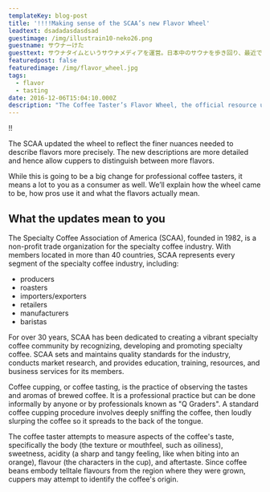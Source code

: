 ```yaml
---
templateKey: blog-post
title: '!!!!Making sense of the SCAA’s new Flavor Wheel'
leadtext: dsadadasdasdsad
guestimage: /img/illustrain10-neko26.png
guestname: サウナーけた
guesttext: サウナタイムというサウナメディアを運営。日本中のサウナを歩き回り、最近では熱波師も行なっている。
featuredpost: false
featuredimage: /img/flavor_wheel.jpg
tags:
  - flavor
  - tasting
date: 2016-12-06T15:04:10.000Z
description: "The Coffee Taster’s Flavor Wheel, the official resource used by coffee\t tasters, has been revised for the first time this year.!!"
---
```

!!

The SCAA updated the wheel to reflect the finer nuances needed to describe flavors more precisely. The new descriptions are more detailed and hence allow cuppers to distinguish between more flavors.	

While this is going to be a big change for professional coffee tasters, it means a lot to you as a consumer as well. We’ll explain how the wheel came to be, how pros use it and what the flavors actually mean.	

## What the updates mean to you	

The Specialty Coffee Association of America (SCAA), founded in 1982, is a non-profit trade organization for the specialty coffee industry. With members located in more than 40 countries, SCAA represents every segment of the specialty coffee industry, including:	

* producers	
* roasters	
* importers/exporters	
* retailers	
* manufacturers	
* baristas	

For over 30 years, SCAA has been dedicated to creating a vibrant specialty coffee community by recognizing, developing and promoting specialty coffee. SCAA sets and maintains quality standards for the industry, conducts market research, and provides education, training, resources, and business services for its members.	

Coffee cupping, or coffee tasting, is the practice of observing the tastes and aromas of brewed coffee. It is a professional practice but can be done informally by anyone or by professionals known as "Q Graders". A standard coffee cupping procedure involves deeply sniffing the coffee, then loudly slurping the coffee so it spreads to the back of the tongue.	

The coffee taster attempts to measure aspects of the coffee's taste, specifically the body (the texture or mouthfeel, such as oiliness), sweetness, acidity (a sharp and tangy feeling, like when biting into an orange), flavour (the characters in the cup), and aftertaste. Since coffee beans embody telltale flavours from the region where they were grown, cuppers may attempt to identify the coffee's origin.
